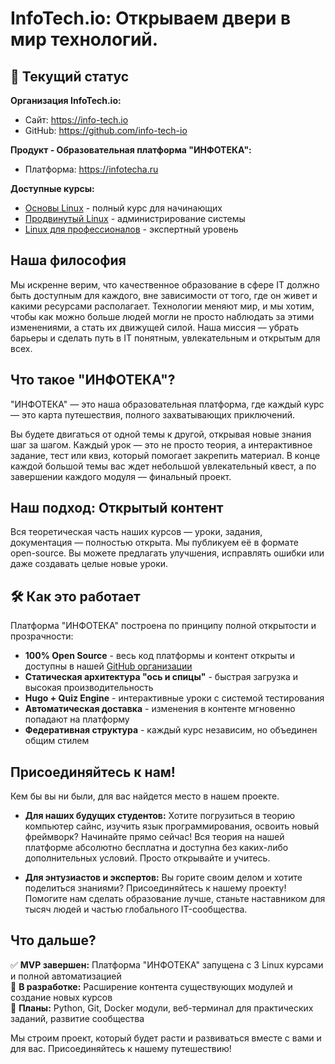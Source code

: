 # InfoTech.io: Открываем двери в мир технологий.

## 🚀 Текущий статус

**Организация InfoTech.io:**
- Сайт: https://info-tech.io
- GitHub: https://github.com/info-tech-io

**Продукт - Образовательная платформа "ИНФОТЕКА":**
- Платформа: https://infotecha.ru

**Доступные курсы:**
- [Основы Linux](https://linux-base.infotecha.ru) - полный курс для начинающих
- [Продвинутый Linux](https://linux-advanced.infotecha.ru) - администрирование системы
- [Linux для профессионалов](https://linux-professional.infotecha.ru) - экспертный уровень

## Наша философия

Мы искренне верим, что качественное образование в сфере IT должно быть доступным для каждого, вне зависимости от того, где он живет и какими ресурсами располагает. Технологии меняют мир, и мы хотим, чтобы как можно больше людей могли не просто наблюдать за этими изменениями, а стать их движущей силой. Наша миссия — убрать барьеры и сделать путь в IT понятным, увлекательным и открытым для всех.

## Что такое "ИНФОТЕКА"?

"ИНФОТЕКА" — это наша образовательная платформа, где каждый курс — это карта путешествия, полного захватывающих приключений.

Вы будете двигаться от одной темы к другой, открывая новые знания шаг за шагом. Каждый урок — это не просто теория, а интерактивное задание, тест или квиз, который помогает закрепить материал. В конце каждой большой темы вас ждет небольшой увлекательный квест, а по завершении каждого модуля — финальный проект.

## Наш подход: Открытый контент

Вся теоретическая часть наших курсов — уроки, задания, документация — полностью открыта. Мы публикуем её в формате open-source. Вы можете предлагать улучшения, исправлять ошибки или даже создавать целые новые уроки.

## 🛠 Как это работает

Платформа "ИНФОТЕКА" построена по принципу полной открытости и прозрачности:

- **100% Open Source** - весь код платформы и контент открыты и доступны в нашей [GitHub организации](https://github.com/info-tech-io)
- **Статическая архитектура "ось и спицы"** - быстрая загрузка и высокая производительность
- **Hugo + Quiz Engine** - интерактивные уроки с системой тестирования
- **Автоматическая доставка** - изменения в контенте мгновенно попадают на платформу
- **Федеративная структура** - каждый курс независим, но объединен общим стилем

## Присоединяйтесь к нам!

Кем бы вы ни были, для вас найдется место в нашем проекте.

*   **Для наших будущих студентов:**
    Хотите погрузиться в теорию компьютер сайнс, изучить язык программирования, освоить новый фреймворк? Начинайте прямо сейчас! Вся теория на нашей платформе абсолютно бесплатна и доступна без каких-либо дополнительных условий. Просто открывайте и учитесь.

*   **Для энтузиастов и экспертов:**
    Вы горите своим делом и хотите поделиться знаниями? Присоединяйтесь к нашему проекту! Помогите нам сделать образование лучше, станьте наставником для тысяч людей и частью глобального IT-сообщества.

## Что дальше?

✅ **MVP завершен:** Платформа "ИНФОТЕКА" запущена с 3 Linux курсами и полной автоматизацией  
🔄 **В разработке:** Расширение контента существующих модулей и создание новых курсов  
🎯 **Планы:** Python, Git, Docker модули, веб-терминал для практических заданий, развитие сообщества

Мы строим проект, который будет расти и развиваться вместе с вами и для вас. Присоединяйтесь к нашему путешествию!
